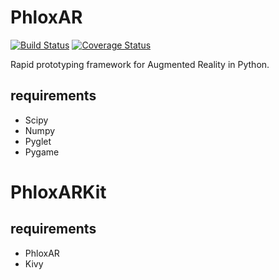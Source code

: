 # PhloxAR
[![Build Status](https://travis-ci.org/PhloxAR/PhloxAR.svg?branch=master)](https://tranvis-ci.org/PhloxAR/PhloxAR)
[![Coverage Status](https://coveralls.io/repos/github/PhloxAR/PhloxAR/badge.svg?branch=master)](https://coveralls.io/github/PhloxAR/PhloxAR?branch=master)

Rapid prototyping framework for Augmented Reality in Python.

## requirements
+ Scipy
+ Numpy
+ Pyglet
+ Pygame

# PhloxARKit
## requirements
+ PhloxAR
+ Kivy
